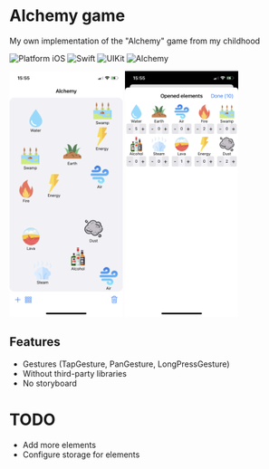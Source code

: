 # Alchemy game

My own implementation of the "Alchemy" game from my childhood

![Platform iOS](https://img.shields.io/badge/platform-iOS-blue.svg)
![Swift](https://img.shields.io/badge/-Swift-orange.svg)
![UIKit](https://img.shields.io/badge/-UIKit-purple.svg)
![Alchemy](https://img.shields.io/badge/-Alchemy-green.svg)

<img src="https://github.com/032nnxkitty/AlchemyGame-iOS/blob/main/Screenshots/1.PNG" width="200"> <img src="https://github.com/032nnxkitty/AlchemyGame-iOS/blob/main/Screenshots/2.PNG" width="200"> 

## Features
- Gestures (TapGesture, PanGesture, LongPressGesture)
- Without third-party libraries
- No storyboard

# TODO
- Add more elements
- Configure storage for elements 

